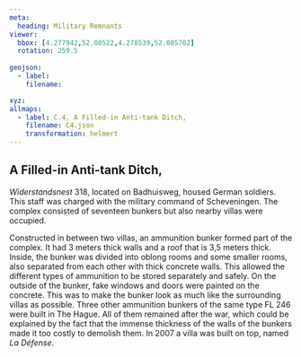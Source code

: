 ```yaml
---
meta:
  heading: Military Remnants
viewer:
  bbox: [4.277942,52.08522,4.278539,52.085702]
  rotation: 259.5
  
geojson:
  - label:
    filename: 

xyz:
allmaps:
  - label: C.4, A Filled-in Anti-tank Ditch,
    filename: C4.json
    transformation: helmert
---
```


## A Filled-in Anti-tank Ditch,

*Widerstandsnest* 318, located on Badhuisweg, housed German soldiers. This staff was charged with the military command of Scheveningen. The complex consisted of seventeen bunkers but also nearby villas were occupied. 

Constructed in between two villas, an ammunition bunker formed part of the complex. It had  3 meters thick walls and a roof that is 3,5 meters thick. Inside, the bunker was divided into oblong rooms and some smaller rooms, also separated from each other with thick concrete walls. This allowed the different types of ammunition to be stored separately and safely. On the outside of the bunker, fake windows and doors were painted on the concrete. This was to make the bunker look as much like the surrounding villas as possible. Three other ammunition bunkers of the same type FL 246 were built in The Hague. All of them remained after the war, which could be explained by the fact that the immense thickness of the walls of the bunkers made it too costly to demolish them. In 2007 a villa was built on top, named *La Défense*.